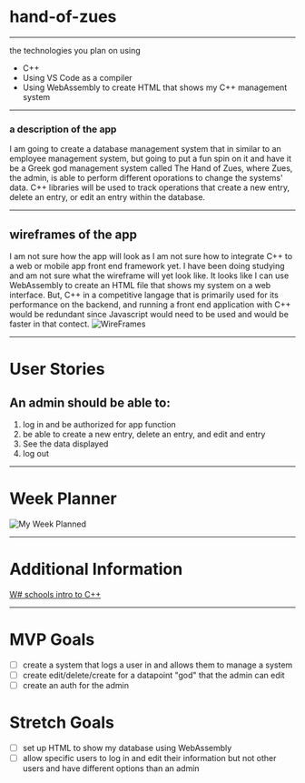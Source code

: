 # hand-of-zues
---
the technologies you plan on using
* C++
* Using VS Code as a compiler
* Using WebAssembly to create HTML that shows my C++ management system
---
### a description of the app

I am going to create a database management system that in similar to an employee management system, but going to put a fun spin on it and have it be a Greek god management system called The Hand of Zues, where Zues, the admin, is able to perform different oporations to change the systems' data. C++ libraries will be used to track operations that create a new entry, delete an entry, or edit an entry within the database.

---
## wireframes of the app

I am not sure how the app will look as I am not sure how to integrate C++ to a web or mobile app front end framework yet. I have been doing studying and am not sure what the wireframe will yet look like. It looks like I can use WebAssembly to create an HTML file that shows my system on a web interface. But, C++ in a competitive langage that is primarily used for its performance on the backend, and running a front end application with C++ would be redundant since Javascript would need to be used and would be faster in that contect.
![WireFrames](https://user-images.githubusercontent.com/108956371/197702368-f37c4b8a-8674-467f-9578-992de08c796d.png)


---
# User Stories

## An admin should be able to:
1. log in and be authorized for app function
2. be able to create a new entry, delete an entry, and edit and entry
3. See the data displayed
4. log out

---
# Week Planner
![My Week Planned](https://user-images.githubusercontent.com/108956371/197700614-0ffb2559-b1fe-4c15-8dc8-2a7494b9b3fb.png)

---
# Additional Information
[W# schools intro to C++](https://www.w3schools.com/cpp/cpp_intro.asp)

---
# MVP Goals

- [ ] create a system that logs a user in and allows them to manage a system
- [ ] create edit/delete/create for a datapoint "god" that the admin can edit
- [ ] create an auth for the admin

# Stretch Goals

- [ ] set up HTML to show my database using WebAssembly
- [ ] allow specific users to log in and edit their information but not other users and have different options than an admin

